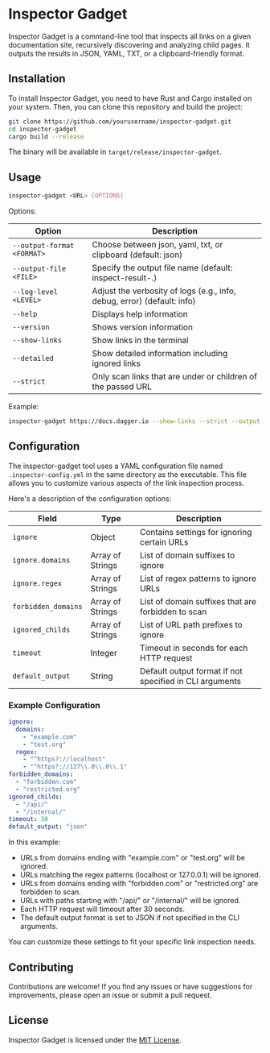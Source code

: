 # Inspector Gadget

Inspector Gadget is a command-line tool that inspects all links on a given documentation site, recursively discovering and analyzing child pages. It outputs the results in JSON, YAML, TXT, or a clipboard-friendly format.

## Installation

To install Inspector Gadget, you need to have Rust and Cargo installed on your system. Then, you can clone this repository and build the project:

```bash
git clone https://github.com/yourusername/inspector-gadget.git
cd inspector-gadget
cargo build --release
```

The binary will be available in `target/release/inspector-gadget`.

## Usage

```bash
inspector-gadget <URL> [OPTIONS]
```

Options:

| Option | Description |
|--------|-------------|
| `--output-format <FORMAT>` | Choose between json, yaml, txt, or clipboard (default: json) |
| `--output-file <FILE>` | Specify the output file name (default: inspect-result-<domain>.<format>) |
| `--log-level <LEVEL>` | Adjust the verbosity of logs (e.g., info, debug, error) (default: info) |
| `--help` | Displays help information |
| `--version` | Shows version information |
| `--show-links` | Show links in the terminal |
| `--detailed` | Show detailed information including ignored links |
| `--strict` | Only scan links that are under or children of the passed URL |

Example:
```bash
inspector-gadget https://docs.dagger.io --show-links --strict --output-format=txt --output-file=dagger-doc-links
```

## Configuration

The inspector-gadget tool uses a YAML configuration file named `.inspector-config.yml` in the same directory as the executable. This file allows you to customize various aspects of the link inspection process.

Here's a description of the configuration options:

| Field | Type | Description |
|-------|------|-------------|
| `ignore` | Object | Contains settings for ignoring certain URLs |
| `ignore.domains` | Array of Strings | List of domain suffixes to ignore |
| `ignore.regex` | Array of Strings | List of regex patterns to ignore URLs |
| `forbidden_domains` | Array of Strings | List of domain suffixes that are forbidden to scan |
| `ignored_childs` | Array of Strings | List of URL path prefixes to ignore |
| `timeout` | Integer | Timeout in seconds for each HTTP request |
| `default_output` | String | Default output format if not specified in CLI arguments |

### Example Configuration

```yaml
ignore:
  domains:
    - "example.com"
    - "test.org"
  regex:
    - "^https?://localhost"
    - "^https?://127\\.0\\.0\\.1"
forbidden_domains:
  - "forbidden.com"
  - "restricted.org"
ignored_childs:
  - "/api/"
  - "/internal/"
timeout: 30
default_output: "json"
```

In this example:
- URLs from domains ending with "example.com" or "test.org" will be ignored.
- URLs matching the regex patterns (localhost or 127.0.0.1) will be ignored.
- URLs from domains ending with "forbidden.com" or "restricted.org" are forbidden to scan.
- URLs with paths starting with "/api/" or "/internal/" will be ignored.
- Each HTTP request will timeout after 30 seconds.
- The default output format is set to JSON if not specified in the CLI arguments.

You can customize these settings to fit your specific link inspection needs.

## Contributing

Contributions are welcome! If you find any issues or have suggestions for improvements, please open an issue or submit a pull request.

## License

Inspector Gadget is licensed under the [MIT License](LICENSE).